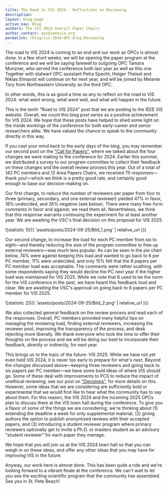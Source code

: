 ```yaml
---
title: The Road to VIS 2024 - Reflections on Reviewing
description: 
layout: blog-page
active_nav: Blog
authors: The VIS 2024 Overall Paper Chairs
author_contact: opc@ieeevis.org
permalink: /blog/vis-2024-OPC-blog-Reviewing
---
```


The road to VIS 2024 is coming to an end and our work as OPCs is almost done. In a few short weeks, we will be opening the paper program at the conference and we will be saying farewell to outgoing OPC Tamara Munzner, who served the conference both last year as well as this one. Together with stalwart OPC assistant Petra Specht, Holger Theisel and Niklas Elmqvist will continue on for next year, and will be joined by Melanie Tory from Northeastern University as the third OPC.

In other words, this is as good a time as any to reflect on the road to VIS 2024: what went wrong, what went well, and what will happen in the future.

This is the tenth "Road to VIS 2024" post that we are posting to the IEEE VIS website. Overall, we count this blog post series as a positive achievement for VIS 2024. We hope that these posts have helped to shed some light on the inside workings of the conference for both early-career and senior researchers alike. We have valued the chance to speak to the community directly in this way.

If you cast your mind back to the early days of the blog, you may remember our second post on the ["Call for Papers"](https://ieeevis.org/year/2024/blog/vis-2024-OPC-blog-call-for-papers), where we talked about the four changes we were making to the conference for 2024. Earlier this summer, we distributed a survey to our program committee to collect their feedback on these changes and the overall review process this year. Out of a total of 142 PC members and 12 Area Papers Chairs, we received 75 responses—thank you!—which we think is a pretty good rate, and certainly good enough to base our decision-making on.

Our first change, to reduce the number of reviewers per paper from four to three (primary, secondary, and one external reviewer) yielded 47% in favor, 18% undecided, and 35% negative (see below). There were many free-form comments in favor and against; we read them all. Nevertheless, we think that this response warrants continuing the experiment for at least another year. We are awaiting the VSC's final decision on this proposal for VIS 2025.

![statistic 1]({{ 'assets/posts/2024-09-25/Bild_1.png' | relative_url }})


Our second change, to increase the load for each PC member from six to eight—and thereby reducing the size of the program committee to free up external reviewers—was much less popular. As can be seen in the pie chart below, 74% were against keeping this load and wanted to go back to 6 per PC member, 11% were undecided, and only 15% felt that the 8 papers per PC member load was acceptable. The comments were rather scathing, with some respondents saying they would decline the PC next year if the higher load was maintained for VIS 2025. While we note that 8 used to be the norm for the VIS conference in the past, we have heard this feedback loud and clear. We are awaiting the VSC's approval on going back to 6 papers per PC member for VIS 2025.

![statistic 2]({{ 'assets/posts/2024-09-25/Bild_2.png' | relative_url }})


We also collected general feedback on the review process and read each of the responses. Overall, PC members provided many helpful tips on managing the reviewing load, finding external reviewers, increasing the reviewer pool, improving the transparency of the process, and desk rejecting more liberally. We thank everyone who took the time to offer their thoughts on the process and we will be doing our best to incorporate their feedback, directly or indirectly, for next year.

This brings us to the topic of the future: VIS 2025. While we have not yet even held VIS 2024, it is never too early to prepare for what's next. Beyond the changes discussed above—keeping three reviewers and going back to six papers per PC member—we have some bold ideas of where VIS should go. Some of these deal with improvements to PCS to reduce the impact of unethical reviewing; see our post on ["Decisions"](https://ieeevis.org/year/2024/blog/vis-2024-OPC-blog-decisions_2), for more details on this. However, some ideas that we are considering are sufficiently bold or experimental that we would first like to hear what the community has to say about them. For this reason, the VIS 2024 and the incoming 2025 OPCs plan to discuss them at the VIS town hall during the conference. To give you a flavor of some of the things we are considering, we're thinking about (1) extending the deadline a week for only supplemental material, (2) giving authors the option to publish anonymized reviews with their accepted papers, and (3) introducing a student reviewer program where primary reviewers optionally get to invite a Ph.D. or masters student as an advisory "student reviewer" for each paper they manage.

We hope that you will join us at the VIS 2024 town hall so that you can weigh in on these ideas, and offer any other ideas that you may have for improving VIS in the future.

Anyway, our work here is almost done. This has been quite a ride and we're looking forward to a vibrant finale at the conference. We can't wait to let you see the exciting scientific program that the community has assembled. See you in St. Pete Beach!
